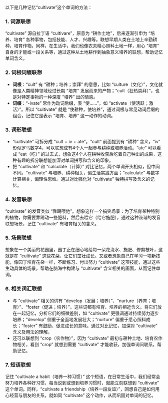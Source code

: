 以下是几种记忆“cultivate”这个单词的方法：

### 1. 词源联想
“cultivate” 源自拉丁语 “cultivare”，原意为 “耕作土地”，后来逐渐引申为 “培养、培育” 各种事物，包括技能、人才、兴趣等。联想早期人类在土地上辛勤耕种，培育作物。同样，在生活中，我们也像农夫精心照料土地一样，用心 “培育” 自身的才能或一段关系等，通过这种从土地耕作到抽象意义培养的联想，帮助记忆单词含义。

### 2. 词根词缀联想
 - **词根**：“cult” 有 “耕种；培养；崇拜” 的意思，比如 “culture（文化）”，文化就像是人类精神领域经过长期 “培育” 发展而来的产物；“cult（狂热崇拜）”，也是对特定事物的一种深度 “培养” 出的情感。
 - **词缀**：“-ivate” 常作为动词后缀，表 “使……”，如 “activate（使活跃；激活）”。所以 “cultivate” 就是 “使耕种，使培养”，通过词根与常见动词后缀的组合，记住它是表示 “培育、培养” 这一动作的动词。

### 3. 词形联想
 - “cultivate” 可拆分成 “cult + iv + ate”。“cult” 前面提到有 “耕种” 含义，“iv” 形似罗马数字4，可以联想成有4个人一起参与耕种或培养活动。“ate” 可以看成 “eat（吃）” 的过去式，想象这4个人在耕种收获后吃着自己种出的成果，这种有趣的拆分联想能加深对单词拼写和含义的印象。
 - 把 “cultivate” 和 “calculate（计算）” 对比记忆，两个单词开头相似，但中间不同。“cultivate” 与培养、耕种相关，偏生活实践方面；“calculate” 与数字计算相关，偏理性思维。通过对比强化对 “cultivate” 独特拼写及含义的记忆。

### 4. 发音联想
“cultivate” 的发音类似 “靠踢喂他”。想象这样一个搞笑场景：为了培育某种特别的植物，你需要靠踢动一些肥料，然后去喂它（给它施肥），通过这种诙谐的发音联想场景，记住 “cultivate” 有培育相关的含义。

### 5. 场景联想
想象在一个美丽的花园里，园丁正在细心地给每一朵花浇水、施肥、修剪枝叶，这就是在 “cultivate” 这些花朵，让它们茁壮成长。又或者想象自己在学习一项新技能，像园丁培育花朵一样，不断练习、付出努力 “cultivate” 这项技能，通过这些生动具体的场景，帮助在脑海中构建与 “cultivate” 含义相关的画面，从而记住单词。

### 6. 相关词汇联想
 - 与 “cultivate” 相关的词有 “develop（发展；培养）”、“nurture（养育；培育）”、“foster（促进；培养）”。这些词都有培育、培养的相近含义。将它们放在一起记忆，分析它们的细微差别，如 “cultivate” 更强调通过持续努力逐步培养；“develop” 侧重于全面地发展壮大；“nurture” 偏重于悉心照料成长；“foster” 有鼓励、促进成长的意味。通过对比记忆，加深对 “cultivate” 含义及用法的理解。
 - 还可以联想到 “crop（农作物）”，因为 “cultivate” 最初与耕种土地、培育农作物相关，看到 “crop” 就想到需要 “cultivate” 才能收获，加强单词间联系，帮助记忆。

### 7. 短语联想
记住 “cultivate a habit（培养一种习惯）” 这个短语，在日常生活中，我们经常会努力培养各种好习惯，每当说到或想到培养习惯时，就能立刻联想到 “cultivate” 这个单词。同样，“cultivate a friendship（培养一段友谊）”，回想自己是如何用心经营与朋友的关系，就如同 “cultivate” 这个动作，从而巩固对单词的记忆。 
